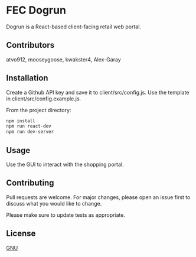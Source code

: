 # FEC Dogrun
Dogrun is a React-based client-facing retail web portal.

## Contributors
atvo912, mooseygoose, kwakster4, Alex-Garay

## Installation
Create a Github API key and save it to client/src/config.js.
Use the template in client/src/config.example.js.

From the project directory:

```bash
npm install
npm run react-dev
npm run dev-server
```

## Usage
Use the GUI to interact with the shopping portal.

## Contributing
Pull requests are welcome. For major changes, please open an issue first to discuss what you would like to change.

Please make sure to update tests as appropriate.

## License
[GNU](https://www.gnu.org/licenses/gpl-3.0.txt)